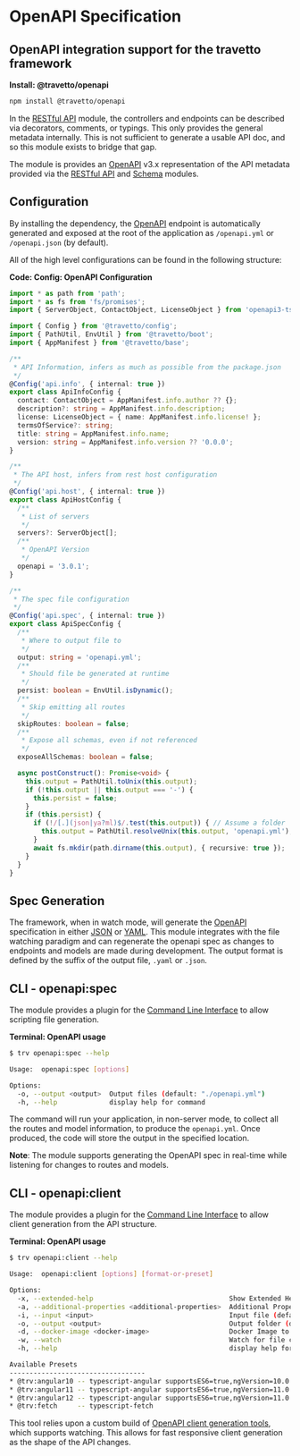 <!-- This file was generated by @travetto/doc and should not be modified directly -->
<!-- Please modify https://github.com/travetto/travetto/tree/main/module/openapi/doc.ts and execute "npx trv doc" to rebuild -->
# OpenAPI Specification
## OpenAPI integration support for the travetto framework

**Install: @travetto/openapi**
```bash
npm install @travetto/openapi
```

In the [RESTful API](https://github.com/travetto/travetto/tree/main/module/rest#readme "Declarative api for RESTful APIs with support for the dependency injection module.") module, the controllers and endpoints can be described via decorators, comments, or typings. This only provides the general metadata internally. This is not sufficient to generate a usable API doc, and so this module exists to bridge that gap.

The module is provides an [OpenAPI](https://github.com/OAI/OpenAPI-Specification) v3.x representation of the API metadata provided via the [RESTful API](https://github.com/travetto/travetto/tree/main/module/rest#readme "Declarative api for RESTful APIs with support for the dependency injection module.") and [Schema](https://github.com/travetto/travetto/tree/main/module/schema#readme "Data type registry for runtime validation, reflection and binding. ") modules.

## Configuration
By installing the dependency, the [OpenAPI](https://github.com/OAI/OpenAPI-Specification) endpoint is automatically generated and exposed at the root of the application as `/openapi.yml` or `/openapi.json` (by default). 

All of the high level configurations can be found in the following structure:

**Code: Config: OpenAPI Configuration**
```typescript
import * as path from 'path';
import * as fs from 'fs/promises';
import { ServerObject, ContactObject, LicenseObject } from 'openapi3-ts/src/model/OpenApi';

import { Config } from '@travetto/config';
import { PathUtil, EnvUtil } from '@travetto/boot';
import { AppManifest } from '@travetto/base';

/**
 * API Information, infers as much as possible from the package.json
 */
@Config('api.info', { internal: true })
export class ApiInfoConfig {
  contact: ContactObject = AppManifest.info.author ?? {};
  description?: string = AppManifest.info.description;
  license: LicenseObject = { name: AppManifest.info.license! };
  termsOfService?: string;
  title: string = AppManifest.info.name;
  version: string = AppManifest.info.version ?? '0.0.0';
}

/**
 * The API host, infers from rest host configuration
 */
@Config('api.host', { internal: true })
export class ApiHostConfig {
  /**
   * List of servers
   */
  servers?: ServerObject[];
  /**
   * OpenAPI Version
   */
  openapi = '3.0.1';
}

/**
 * The spec file configuration
 */
@Config('api.spec', { internal: true })
export class ApiSpecConfig {
  /**
   * Where to output file to
   */
  output: string = 'openapi.yml';
  /**
   * Should file be generated at runtime
   */
  persist: boolean = EnvUtil.isDynamic();
  /**
   * Skip emitting all routes
   */
  skipRoutes: boolean = false;
  /**
   * Expose all schemas, even if not referenced
   */
  exposeAllSchemas: boolean = false;

  async postConstruct(): Promise<void> {
    this.output = PathUtil.toUnix(this.output);
    if (!this.output || this.output === '-') {
      this.persist = false;
    }
    if (this.persist) {
      if (!/[.](json|ya?ml)$/.test(this.output)) { // Assume a folder
        this.output = PathUtil.resolveUnix(this.output, 'openapi.yml');
      }
      await fs.mkdir(path.dirname(this.output), { recursive: true });
    }
  }
}
```

## Spec Generation
The framework, when in watch mode, will generate the [OpenAPI](https://github.com/OAI/OpenAPI-Specification) specification in either [JSON](https://www.json.org) or [YAML](https://en.wikipedia.org/wiki/YAML). This module integrates with the file watching paradigm and can regenerate the openapi spec as changes to endpoints and models are made during development.  The output format is defined by the suffix of the output file, `.yaml` or `.json`.  

## CLI - openapi:spec

The module provides a plugin for the [Command Line Interface](https://github.com/travetto/travetto/tree/main/module/cli#readme "CLI infrastructure for travetto framework") to allow scripting file generation.

**Terminal: OpenAPI usage**
```bash
$ trv openapi:spec --help

Usage:  openapi:spec [options]

Options:
  -o, --output <output>  Output files (default: "./openapi.yml")
  -h, --help             display help for command
```

The command will run your application, in non-server mode, to collect all the routes and model information, to produce the `openapi.yml`.  Once produced, the code will store the output in the specified location.

**Note**: The module supports generating the OpenAPI spec in real-time while listening for changes to routes and models.

## CLI - openapi:client

The module provides a plugin for the [Command Line Interface](https://github.com/travetto/travetto/tree/main/module/cli#readme "CLI infrastructure for travetto framework") to allow client generation from the API structure.

**Terminal: OpenAPI usage**
```bash
$ trv openapi:client --help

Usage:  openapi:client [options] [format-or-preset]

Options:
  -x, --extended-help                                  Show Extended Help
  -a, --additional-properties <additional-properties>  Additional Properties (default: [])
  -i, --input <input>                                  Input file (default: "@trv:openapi/openapi.yml")
  -o, --output <output>                                Output folder (default: "@trv:openapi/api-client")
  -d, --docker-image <docker-image>                    Docker Image to use (default: "arcsine/openapi-generator:latest")
  -w, --watch                                          Watch for file changes
  -h, --help                                           display help for command

Available Presets
----------------------------------
* @trv:angular10 -- typescript-angular supportsES6=true,ngVersion=10.0
* @trv:angular11 -- typescript-angular supportsES6=true,ngVersion=11.0
* @trv:angular12 -- typescript-angular supportsES6=true,ngVersion=11.0
* @trv:fetch     -- typescript-fetch
```

This tool relies upon a custom build of [OpenAPI client generation tools](https://github.com/OpenAPITools/openapi-generator), which supports watching.  This allows for fast responsive client generation as the shape of the API changes.
